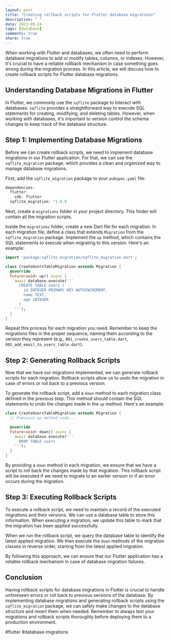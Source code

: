 ```yaml
---
layout: post
title: "Creating rollback scripts for Flutter database migrations"
description: " "
date: 2023-09-24
tags: [database]
comments: true
share: true
---
```


When working with Flutter and databases, we often need to perform database migrations to add or modify tables, columns, or indexes. However, it's crucial to have a reliable rollback mechanism in case something goes wrong during the migration process. In this article, we will discuss how to create rollback scripts for Flutter database migrations.

## Understanding Database Migrations in Flutter

In Flutter, we commonly use the `sqflite` package to interact with databases. `sqflite` provides a straightforward way to execute SQL statements for creating, modifying, and deleting tables. However, when working with databases, it's important to version control the schema changes to keep track of the database structure.

## Step 1: Implementing Database Migrations

Before we can create rollback scripts, we need to implement database migrations in our Flutter application. For that, we can use the `sqflite_migration` package, which provides a clean and organized way to manage database migrations.

First, add the `sqflite_migration` package to your `pubspec.yaml` file:

```dart
dependencies:
  flutter:
    sdk: flutter
  sqflite_migration: ^1.0.0
```

Next, create a `migrations` folder in your project directory. This folder will contain all the migration scripts.

Inside the `migrations` folder, create a new Dart file for each migration. In each migration file, define a class that extends `Migration` from the `sqflite_migration` package. Implement the `up` method, which contains the SQL statements to execute when migrating to this version. Here's an example:

```dart
import 'package:sqflite_migration/sqflite_migration.dart';

class CreateUsersTableMigration extends Migration {
  @override
  Future<void> up() async {
    await database.execute('''
      CREATE TABLE users (
        id INTEGER PRIMARY KEY AUTOINCREMENT,
        name TEXT,
        age INTEGER
      )
    ''');
  }
}
```

Repeat this process for each migration you need. Remember to keep the migrations files in the proper sequence, naming them according to the version they represent (e.g., `001_create_users_table.dart`, `002_add_email_to_users_table.dart`).

## Step 2: Generating Rollback Scripts

Now that we have our migrations implemented, we can generate rollback scripts for each migration. Rollback scripts allow us to undo the migration in case of errors or roll back to a previous version.

To generate the rollback script, add a `down` method to each migration class defined in the previous step. This method should contain the SQL statements to undo the changes made in the `up` method. Here's an example:

```dart
class CreateUsersTableMigration extends Migration {
  // Previous up method code...

  @override
  Future<void> down() async {
    await database.execute('''
      DROP TABLE users
    ''');
  }
}
```

By providing a `down` method in each migration, we ensure that we have a script to roll back the changes made by that migration. This rollback script will be executed if we need to migrate to an earlier version or if an error occurs during the migration.

## Step 3: Executing Rollback Scripts

To execute a rollback script, we need to maintain a record of the executed migrations and their versions. We can use a database table to store this information. When executing a migration, we update this table to mark that the migration has been applied successfully.

When we run the rollback script, we query the database table to identify the latest applied migration. We then execute the `down` methods of the migration classes in reverse order, starting from the latest applied migration.

By following this approach, we can ensure that our Flutter application has a reliable rollback mechanism in case of database migration failures.

## Conclusion

Having rollback scripts for database migrations in Flutter is crucial to handle unforeseen errors or roll back to previous versions of the database. By implementing database migrations and generating rollback scripts using the `sqflite_migration` package, we can safely make changes to the database structure and revert them when needed. Remember to always test your migrations and rollback scripts thoroughly before deploying them to a production environment.

#flutter #database-migrations